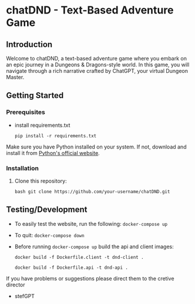 # chatDND - Text-Based Adventure Game

## Introduction

Welcome to chatDND, a text-based adventure game where you embark on an epic journey in a Dungeons & Dragons-style world. In this game, you will navigate through a rich narrative crafted by ChatGPT, your virtual Dungeon Master.

## Getting Started

### Prerequisites

- install requirements.txt

    ```pip install -r requirements.txt```

Make sure you have Python installed on your system. If not, download and install it from [Python's official website](https://www.python.org/downloads/).

### Installation

1. Clone this repository:

   ```bash git clone https://github.com/your-username/chatDND.git```


## Testing/Development
- To easily test the website, run the following:
    ```docker-compose up```
- To quit:
    ```docker-compose down```
- Before running ```docker-compose up``` build the api and client images:
  
    ```docker build -f Dockerfile.client -t dnd-client .```
  
    ```docker build -f Dockerfile.api -t dnd-api .```

If you have problems or suggestions please direct them to the cretive director
- stefGPT
